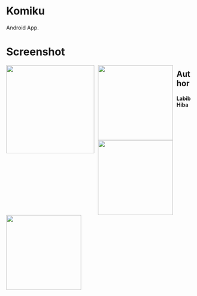# Komiku
Android App.

# Screenshot
<img src="https://user-images.githubusercontent.com/57593172/131258526-f78878dd-c808-4ddf-a5ee-a5f83c8377eb.png"
     style="float: left; margin-right: 10px;"
     width="235" />
<img src="https://user-images.githubusercontent.com/57593172/131258539-a88abbce-1ef4-40fa-9785-1a86412bfdd8.jpeg"
     style="float: left; margin-right: 10px;"
     width="200" />
<img src="https://user-images.githubusercontent.com/57593172/131258542-08e4a115-0c1e-448d-a7ee-9dede4e94470.jpeg"
     style="float: left; margin-right: 10px;"
     width="200" />
<img src="https://user-images.githubusercontent.com/57593172/131258543-bff97d5e-4367-4863-b78d-845aa2ab362b.jpeg"
     style="float: left; margin-right: 10px;"
     width="200" />
## Author
#### Labib Hiba
